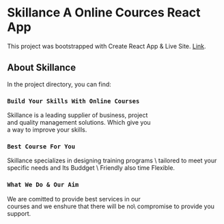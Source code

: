 # Skillance A Online Cources React App

This project was bootstrapped with Create React App & Live Site. [Link](https://skillance-courses-faiusnahin-035869.netlify.app/).

## About Skillance

In the project directory, you can find:

### `Build Your Skills With Online Courses`

Skillance is a leading supplier of business, project \
and quality management solutions. Which give you \
a way to improve your skills.

### `Best Course For You`

Skillance specializes in designing training programs \ tailored to meet your specific needs and Its Buddget \ Friendly also time Flexible.


### `What We Do & Our Aim`

We are comitted to provide best services in our \
courses and we enshure that there will be no\ 
compromise to provide you support.
